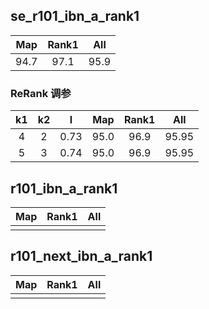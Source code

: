 ## se_r101_ibn_a_rank1
|Map|Rank1|All|
 |:------:|:------:|:------:|
 |94.7|97.1|95.9|
 
 ### ReRank 调参
 |k1|k2|l|Map|Rank1|All|
 |:------:|:------:|:------:|:------:|:------:|:------:|
 |4|2|0.73|95.0|96.9|95.95|
 |5|3|0.74|95.0|96.9|95.95|
 
## r101_ibn_a_rank1
|Map|Rank1|All
 |:------:|:------:|:------:|
 ||||
 
## r101_next_ibn_a_rank1
|Map|Rank1|All
 |:------:|:------:|:------:|
 |||| 
